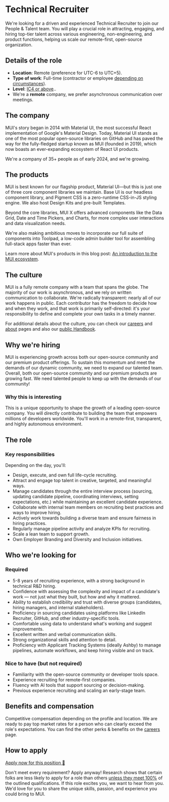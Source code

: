 # Technical Recruiter

<p class="description">We're looking for a driven and experienced Technical Recruiter to join our People & Talent team. You will play a crucial role in attracting, engaging, and hiring top-tier talent across various engineering, non-engineering, and product functions, helping us scale our remote-first, open-source organization.</p>

## Details of the role

- **Location**: Remote (preference for UTC-6 to UTC+5).
- **Type of work**: Full-time (contractor or employee [depending on circumstances](https://mui-org.notion.site/Hiring-FAQ-64763b756ae44c37b47b081f98915501#494af1f358794028beb4b7697b5d3102)).
- **Level**: [IC4 or above](https://mui-org.notion.site/Leveling-at-MUI-5c30f9bfe65149d697f346447cef9db1)..
- We're a **remote** company, we prefer asynchronous communication over meetings.

## The company

MUI's story began in 2014 with Material UI, the most successful React implementation of Google's Material Design. Today, Material UI stands as one of the most popular open-source libraries on GitHub and has paved the way for the fully-fledged startup known as MUI (founded in 2019), which now boasts an ever-expanding ecosystem of React UI products.

We're a company of 35+ people as of early 2024, and we're growing.

## The products

MUI is best known for our flagship product, Material UI—but this is just one of three core component libraries we maintain. Base UI is our headless component library, and Pigment CSS is a zero-runtime CSS-in-JS styling engine. We also host Design Kits and pre-built Templates.

Beyond the core libraries, MUI X offers advanced components like the Data Grid, Date and Time Pickers, and Charts, for more complex user interactions and data visualization needs.

We're also making ambitious moves to incorporate our full suite of components into Toolpad, a low-code admin builder tool for assembling full-stack apps faster than ever.

Learn more about MUI's products in this blog post: [An introduction to the MUI ecosystem](https://mui.com/blog/mui-product-comparison/).

## The culture

MUI is a fully remote company with a team that spans the globe. The majority of our work is asynchronous, and we rely on written communication to collaborate. We're radically transparent: nearly all of our work happens in public. Each contributor has the freedom to decide how and when they work, and that work is primarily self-directed: it's your responsibility to define and complete your own tasks in a timely manner.

For additional details about the culture, you can check our [careers](https://mui.com/careers/) and [about](https://mui.com/about/) pages and also our [public Handbook](https://mui-org.notion.site/Handbook-f086d47e10794d5e839aef9dc67f324b).

## Why we're hiring

MUI is experiencing growth across both our open-source community and our premium product offerings. To sustain this momentum and meet the demands of our dynamic community, we need to expand our talented team.
Overall, both our open-source community and our premium products are growing fast. We need talented people to keep up with the demands of our community!

### Why this is interesting

This is a unique opportunity to shape the growth of a leading open-source company. You will directly contribute to building the team that empowers millions of developers worldwide. You'll work in a remote-first, transparent, and highly autonomous environment.

## The role

### Key responsibilities

Depending on the day, you'll:

- Design, execute, and own full life-cycle recruiting.
- Attract and engage top talent in creative, targeted, and meaningful ways.
- Manage candidates through the entire interview process (sourcing, updating candidate pipeline, coordinating interviews, setting expectations, etc.) while maintaining an excellent candidate experience.
- Collaborate with internal team members on recruiting best practices and ways to improve hiring.
- Actively work towards building a diverse team and ensure fairness in hiring practices.
- Regularly manage pipeline activity and analyze KPIs for recruiting.
- Scale a lean team to support growth.
- Own Employer Branding and Diversity and Inclusion initiatives.

## Who we're looking for

### Required

- 5-8 years of recruiting experience, with a strong background in technical R&D hiring.
- Confidence with assessing the complexity and impact of a candidate's work — not just what they built, but how and why it mattered.
- Ability to establish credibility and trust with diverse groups (candidates, hiring managers, and internal stakeholders).
- Proficiency in sourcing candidates using platforms like LinkedIn Recruiter, GitHub, and other industry-specific tools.
- Comfortable using data to understand what's working and suggest improvements.
- Excellent written and verbal communication skills.
- Strong organizational skills and attention to detail.
- Proficiency with Applicant Tracking Systems (ideally Ashby) to manage pipelines, automate workflows, and keep hiring visible and on track.

### Nice to have (but not required)

- Familiarity with the open-source community or developer tools space.
- Experience recruiting for remote-first companies.
- Fluency with AI tools that support sourcing or decision-making.
- Previous experience recruiting and scaling an early-stage team.

## Benefits and compensation

Competitive compensation depending on the profile and location.
We are ready to pay top market rates for a person who can clearly exceed the role's expectations.
You can find the other perks & benefits on the [careers](https://mui.com/careers/#perks-and-benefits) page.

## How to apply

[Apply now for this position 📮](https://jobs.ashbyhq.com/MUI/0738df5d-6827-45d4-a480-a8b04b7e01bf/application?utm_source=ZNRrPGBkqO)

Don't meet every requirement?
Apply anyway!
Research shows that certain folks are less likely to apply for a role than others [unless they meet 100%](https://hbr.org/2014/08/why-women-dont-apply-for-jobs-unless-theyre-100-qualified) of the outlined qualifications.
If this role excites you, we want to hear from you.
We'd love for you to share the unique skills, passion, and experience you could bring to MUI.
